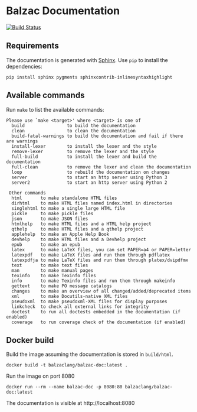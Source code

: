 # Balzac Documentation
[![Build Status](https://travis-ci.org/balzac-lang/balzac-doc.svg?branch=master)](https://travis-ci.org/balzac-lang/balzac-doc)

## Requirements

The documentation is generated with [Sphinx](http://sphinx-doc.org). Use `pip` to install the dependencies:

```
pip install sphinx pygments sphinxcontrib-inlinesyntaxhighlight
```

## Available commands

Run `make` to list the available commands:
```shell
Please use `make <target>' where <target> is one of
  build                to build the documentation
  clean                to clean the documentation
  build-fatal-warnings to build the documentation and fail if there are warnings
  install-lexer        to install the lexer and the style
  remove-lexer         to remove the lexer and the style
  full-build           to install the lexer and build the documentation
  full-clean           to remove the lexer and clean the documentation
  loop                 to rebuild the documentation on changes
  server               to start an http server using Python 3
  server2              to start an http server using Python 2

 Other commands
  html       to make standalone HTML files
  dirhtml    to make HTML files named index.html in directories
  singlehtml to make a single large HTML file
  pickle     to make pickle files
  json       to make JSON files
  htmlhelp   to make HTML files and a HTML help project
  qthelp     to make HTML files and a qthelp project
  applehelp  to make an Apple Help Book
  devhelp    to make HTML files and a Devhelp project
  epub       to make an epub
  latex      to make LaTeX files, you can set PAPER=a4 or PAPER=letter
  latexpdf   to make LaTeX files and run them through pdflatex
  latexpdfja to make LaTeX files and run them through platex/dvipdfmx
  text       to make text files
  man        to make manual pages
  texinfo    to make Texinfo files
  info       to make Texinfo files and run them through makeinfo
  gettext    to make PO message catalogs
  changes    to make an overview of all changed/added/deprecated items
  xml        to make Docutils-native XML files
  pseudoxml  to make pseudoxml-XML files for display purposes
  linkcheck  to check all external links for integrity
  doctest    to run all doctests embedded in the documentation (if enabled)
  coverage   to run coverage check of the documentation (if enabled)

```

## Docker build

Build the image assuming the documentation is stored in `build/html`.

```
docker build -t balzaclang/balzac-doc:latest .
```

Run the image on port 8080

```
docker run --rm --name balzac-doc -p 8080:80 balzaclang/balzac-doc:latest
```

The documentation is visible at http://localhost:8080
